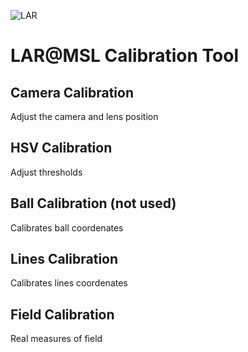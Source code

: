 ![LAR](https://github.com/MSL-LAR-MinhoTeam/2TDP/blob/main/Images/git_msl_calibration.png)
# LAR@MSL Calibration Tool

## Camera Calibration
Adjust the camera and lens position
## HSV Calibration
Adjust thresholds 
## Ball Calibration (not used)
Calibrates ball coordenates
## Lines Calibration
Calibrates lines coordenates
## Field Calibration
Real measures of field

